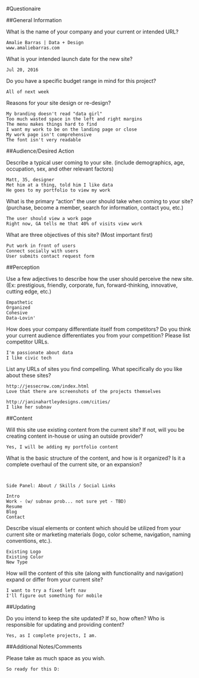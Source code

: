 #Questionaire

##General Information

What is the name of your company and your current or intended URL?

```
Amalie Barras | Data + Design
www.amaliebarras.com
```


What is your intended launch date for the new site?

```
Jul 20, 2016
```

Do you have a specific budget range in mind for this project?

```
All of next week
```

Reasons for your site design or re-design?

```
My branding doesn't read "data girl"
Too much wasted space in the left and right margins
The menu makes things hard to find
I want my work to be on the landing page or close
My work page isn't comprehensive
The font isn't very readable
```


##Audience/Desired Action

Describe a typical user coming to your site. (include demographics, age, occupation, sex, and other relevant factors)

```
Matt, 35, designer
Met him at a thing, told him I like data
He goes to my portfolio to view my work
```

What is the primary “action” the user should take when coming to your site? (purchase, become a member, search for information, contact you, etc.)

```
The user should view a work page
Right now, GA tells me that 40% of visits view work
```

What are three objectives of this site? (Most important first)

```
Put work in front of users
Connect socially with users
User submits contact request form
```

##Perception


Use a few adjectives to describe how the user should perceive the new site. (Ex: prestigious, friendly, corporate, fun, forward-thinking, innovative, cutting edge, etc.)

```
Empathetic
Organized
Cohesive
Data-Lovin'
```

How does your company differentiate itself from competitors? Do you think your current audience differentiates you from your competition? Please list competitor URLs.

```
I'm passionate about data
I like civic tech
```

List any URLs of sites you find compelling. What specifically do you like about these sites?

```
http://jessecrow.com/index.html
Love that there are screenshots of the projects themselves

http://janinahartleydesigns.com/cities/
I like her subnav
```

##Content


Will this site use existing content from the current site? If not, will you be creating content in-house or using an outside provider?

```
Yes, I will be adding my portfolio content
```

What is the basic structure of the content, and how is it organized? Is it a complete overhaul of the current site, or an expansion?

```


Side Panel: About / Skills / Social Links

Intro
Work - (w/ subnav prob... not sure yet - TBD)
Resume
Blog
Contact

```

Describe visual elements or content which should be utilized from your current site or marketing materials (logo, color scheme, navigation, naming conventions, etc.).

```
Existing Logo
Existing Color
New Type
```

How will the content of this site (along with functionality and navigation) expand or differ from your current site?

```
I want to try a fixed left nav
I'll figure out something for mobile

```

##Updating


Do you intend to keep the site updated? If so, how often? Who is responsible for updating and providing content?

```
Yes, as I complete projects, I am.
```

##Additional Notes/Comments


Please take as much space as you wish.

```
So ready for this D:
```
